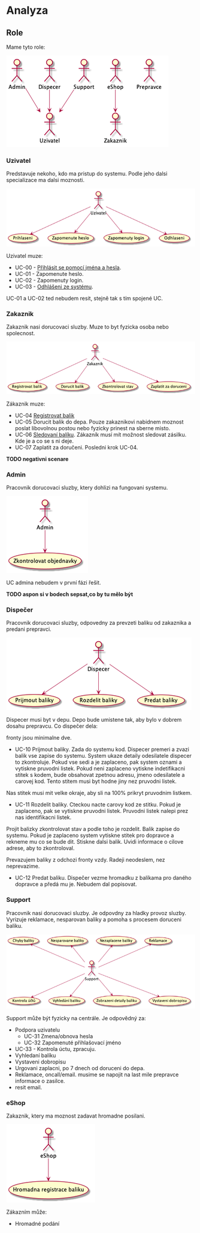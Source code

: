 # Analyza


## Role

Mame tyto role:

![Actors](./actors.png "Role")

### Uzivatel

Predstavuje nekoho, kdo ma pristup do systemu. Podle jeho dalsi specializace ma dalsi moznosti.

![Co muze delat Uzivatel](./ucs-uzivatel.png "UCS for Uzivatel")

Uzivatel muze:

* UC-00 - [Přihlásit se pomocí jména a hesla](./uc-00.html#uc-00 "Přihlásit se pomocí jména a hesla").
* UC-01 - Zapomenute heslo.
* UC-02 - Zapomenuty login.
* UC-03 - [Odhlášeni ze systému](./uc-00.html#uc-03 "Odhlášeni ze systému").

UC-01 a UC-02 ted nebudem resit, stejně tak s tím spojené UC.

### Zakaznik

Zakaznik nasi dorucovaci sluzby. Muze to byt fyzicka osoba nebo spolecnost.

![Co muze delat Zakaznik](./ucs-zakaznik.png "UCS for Zakaznik")

Zákaznik muze:

* UC-04 [Registrovat balik](./uc-04.html)
* UC-05 Dorucit balik do depa. Pouze zakaznikovi nabidnem moznost poslat libovolnou postou nebo fyzicky prinest na sberne misto.
* UC-06 [Sledovaní balíku](./uc-06.html "Sledovaní balíku"). Zákazník musí mít možnost sledovat zásilku. Kde je a co se s ni deje.
* UC-07 Zaplatit za doručeni. Posledni krok UC-04.

**TODO negativni scenare**

### Admin

Pracovnik dorucovaci sluzby, ktery dohlizi na fungovani systemu.

![Co muze delat Admin](./ucs-admin.png "UCS for Admin")

UC admina nebudem v první fázi řešit.

**TODO aspon si v bodech sepsat,co by tu mělo být**

### Dispečer

Pracovnik dorucovaci sluzby, odpovedny za prevzeti baliku od zakaznika a predani prepravci.

![Co muze delat Despecer](./ucs-dispecer.png "UCS for Dispecer")

Dispecer musi byt v depu. Depo bude umistene tak, aby bylo v dobrem dosahu prepravcu. Co dispečer dela:

fronty jsou minimalne dve.

* UC-10 Prijmout baliky. Zada do systemu kod. Dispecer premeri a zvazi balik vse zapise do systemu. System ukaze detaily odesilatele dispecer to zkontroluje. Pokud vse sedi a je zaplaceno, pak system oznami a vytiskne pruvodni listek. Pokud neni zaplaceno vytiskne indetifikacni stitek s kodem, bude obsahovat zpetnou adresu, jmeno odesilatele a carovej kod. Tento stitem musi byt hodne jiny nez pruvodni listek.

Nas stitek musi mit velke okraje, aby sli na 100% prikryt pruvodnim listkem.

* UC-11 Rozdelit baliky. Cteckou nacte carovy kod ze stitku. Pokud je zaplaceno, pak se vytiskne pruvodni listek. Pruvodni listek nalepi prez nas identifikacni listek.

Projit balizky zkontrolovat stav a podle toho je rozdelit. Balik zapise do systemu. Pokud je zaplaceno system vytiskne stitek pro dopravce a rekneme mu co se bude dit. Stiskne dalsi balik. Uvidi informace o cilove adrese, aby to zkontroloval.

Prevazujem baliky z odchozi fronty vzdy. Radeji neodeslem, nez neprevazime.

* UC-12 Predat baliku. Dispečer vezme hromadku z balíkama pro daného dopravce a předá mu je. Nebudem dal popisovat.

### Support

Pracovnik nasi dorucovaci sluzby. Je odpovdny za hladky provoz sluzby. Vyrizuje reklamace, nesparovan baliky a pomoha s procesem doruceni baliku.

![Co může delat Support](./ucs-support.png "UCS for Support")

Support může být fyzicky na centrále. Je odpovědný za:

* Podpora uzivatelu
    * UC-31 Zmena/obnova hesla 
    * UC-32 Zapomenuté přihlašovací jméno
* UC-33 - Kontrola úctu, zpracuju.
* Vyhledaní balíku
* Vystaveni dobropisu
* Urgovani zaplacni, po 7 dnech od doruceni do depa.
* Reklamace, oncall/email. musime se napojit na last mile prepravce informace o zasilce.
* resit email. 

### eShop

Zakaznik, ktery ma moznost zadavat hromadne posilani.

![Co muze delat eShop](./ucs-eshop.png "UCS for eShop")
 
Zákazním může:

* Hromadné podání



